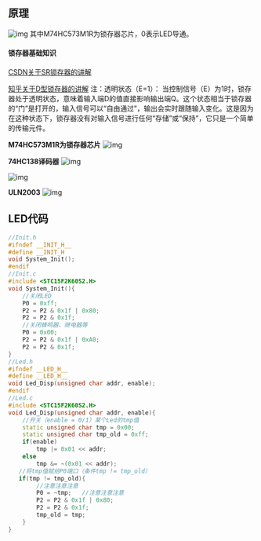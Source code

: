 ## 原理
![img](https://img2023.cnblogs.com/blog/3583913/202502/3583913-20250213155709150-1818692442.png)
其中M74HC573M1R为锁存器芯片，0表示LED导通。
#### 锁存器基础知识
[CSDN关于SR锁存器的讲解](https://blog.csdn.net/qian_yz/article/details/119358006)

[知乎关于D型锁存器的讲解](https://zhuanlan.zhihu.com/p/602904924) 注：透明状态（E=1）： 当控制信号（E）为1时，锁存器处于透明状态，意味着输入端D的值直接影响输出端Q。这个状态相当于锁存器的“门”是打开的，输入信号可以“自由通过”，输出会实时跟随输入变化。这是因为在这种状态下，锁存器没有对输入信号进行任何“存储”或“保持”，它只是一个简单的传输元件。

**M74HC573M1R为锁存器芯片** 
![img](https://img2023.cnblogs.com/blog/3583913/202502/3583913-20250213170256603-2081870984.png)

**74HC138译码器**
![img](https://img2023.cnblogs.com/blog/3583913/202502/3583913-20250213171246122-1541143652.png)

![img](https://img2023.cnblogs.com/blog/3583913/202502/3583913-20250214085658481-574556534.png)

**ULN2003**
![img](https://img2023.cnblogs.com/blog/3583913/202502/3583913-20250214090715010-521612343.png)




## LED代码
```cpp
//Init.h
#ifndef __INIT_H__
#define __INIT_H
void System_Init();
#endif
//Init.c
#include <STC15F2K60S2.H>
void System_Init(){
    //关闭LED
    P0 = 0xff;
    P2 = P2 & 0x1f | 0x80;
    P2 = P2 & 0x1f;
    //关闭蜂鸣器、继电器等
    P0 = 0x00;
    P2 = P2 & 0x1f | 0xA0;
    P2 = P2 & 0x1f;
}
//Led.h
#ifndef __LED_H__
#define __LED_H__
void Led_Disp(unsigned char addr, enable);
#endif
//Led.c
#include <STC15F2K60S2.H>
void Led_Disp(unsigned char addr, enable){
    //开关（enable = 0/1）某个Led的tmp值
    static unsigned char tmp = 0x00;
    static unsigned char tmp_old = 0xff;
    if(enable)
        tmp |= 0x01 << addr; 
    else
        tmp &= ~(0x01 << addr);
   //将tmp值赋给P0端口（条件tmp != tmp_old）
   if(tmp != tmp_old){
        //注意注意注意
        P0 = ~tmp;   //注意注意注意
        P2 = P2 & 0x1f | 0x80;
        P2 = P2 & 0x1f;
        tmp_old = tmp;
    }
}
```